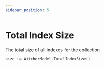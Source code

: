 ```yaml
---
sidebar_position: 5
---
```


# Total Index Size

The total size of all indexes for the collection

```go
size := WitcherModel.TotalIndexSize()
```